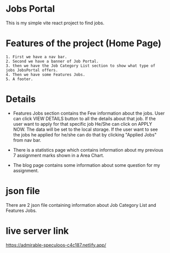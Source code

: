 # Jobs Portal
This is my simple vite react project to find jobs.

# Features of the project (Home Page)
    1. First we have a nav bar.
    2. Second we have a banner of Job Portal.
    3. then we have the Job Category List section to show what type of jobs JobsPortal offers.
    4. Then we have some Features Jobs.
    5. A footer.

# Details
* Features Jobs section contains the Few information about the jobs. User can click VIEW DETAILS button to all the details about that job. If the user want to apply for that specific job He/She can click on APPLY NOW. The data will be set to the local storage. If the user want to see the jobs he applied for he/she can do that by clicking "Applied Jobs" from nav bar.

* There is a statistics page which contains information about my previous 7 assignment marks shown in a Area Chart.
* The blog page contains some information about some question for my assignment.

# json file
There are 2 json file containing information about Job Category List and Features Jobs.

# live server link
https://admirable-speculoos-c4c187.netlify.app/
